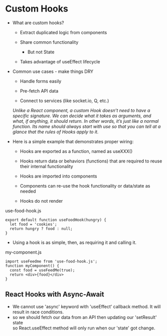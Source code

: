 # Custom Hooks

- What are custom hooks?

  - Extract duplicated logic from components

  - Share common functionality

    - But not State

  - Takes advantage of useEffect lifecycle

- Common use cases - make things DRY

  - Handle forms easily

  - Pre-fetch API data

  - Connect to services (like socket.io, Q, etc.)

  *Unlike a React component, a custom Hook doesn’t need to have a specific signature. We can decide what it takes as arguments, and what, if anything, it should return. In other words, it’s just like a normal function. Its name should always start with use so that you can tell at a glance that the rules of Hooks apply to it.*

- Here is a simple example that demonstrates proper wiring:

  - Hooks are exported as a function, named as useXXX()

  - Hooks return data or behaviors (functions) that are required to reuse their internal functionality

  - Hooks are imported into components

  - Components can re-use the hook functionality or data/state as needed

  - Hooks do not render

use-food-hook.js

```
export default function useFoodHook(hungry) {
  let food = 'cookies';
  return hungry ? food : null;
}
```

- Using a hook is as simple, then, as requiring it and calling it.

my-component.js

```
import useFeedme from 'use-food-hook.js';
function myComponent() {
  const food = useFeedMe(true);
  return <div>{food}</div>
}
```

## React Hooks with Async-Await  

- We cannot use 'async' keyword with 'useEffect' callback method. It will result in race conditions.  
- so we should fetch our data from an API then updating our 'setResult' state  
    so React.useEffect method will only run when our 'state' got change.
